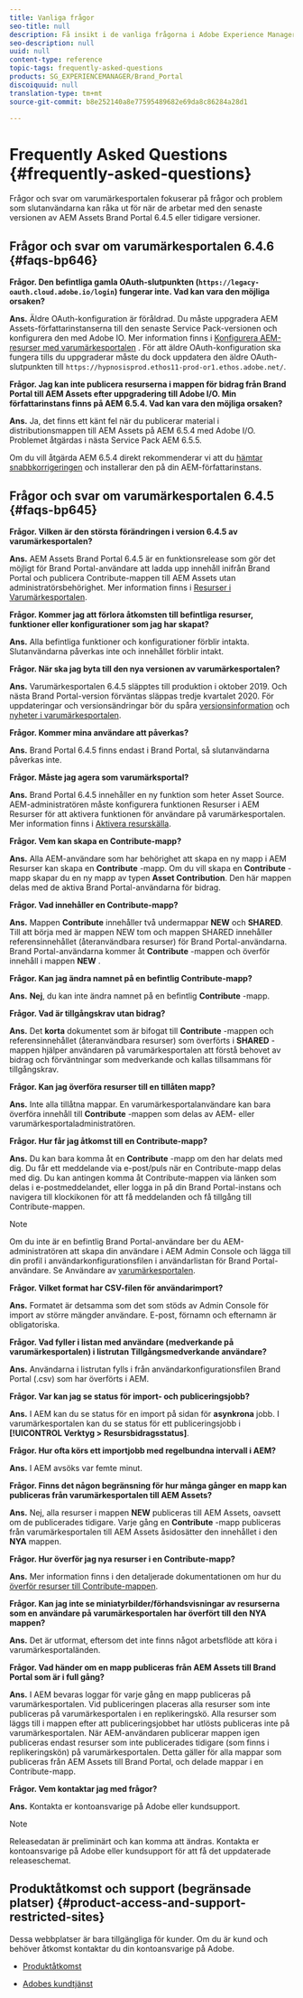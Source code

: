 ```yaml
---
title: Vanliga frågor
seo-title: null
description: Få insikt i de vanliga frågorna i Adobe Experience Manager Assets Brand Portal.
seo-description: null
uuid: null
content-type: reference
topic-tags: frequently-asked-questions
products: SG_EXPERIENCEMANAGER/Brand_Portal
discoiquuid: null
translation-type: tm+mt
source-git-commit: b8e252140a8e77595489682e69da8c86284a28d1

---
```



# Frequently Asked Questions {#frequently-asked-questions}

Frågor och svar om varumärkesportalen fokuserar på frågor och problem som slutanvändarna kan råka ut för när de arbetar med den senaste versionen av AEM Assets Brand Portal 6.4.5 eller tidigare versioner.


## Frågor och svar om varumärkesportalen 6.4.6 {#faqs-bp646}

**Frågor. Den befintliga gamla OAuth-slutpunkten (`https://legacy-oauth.cloud.adobe.io/login`) fungerar inte. Vad kan vara den möjliga orsaken?**

**Ans.** Äldre OAuth-konfiguration är föråldrad. Du måste uppgradera AEM Assets-författarinstanserna till den senaste Service Pack-versionen och konfigurera den med Adobe IO. Mer information finns i [Konfigurera AEM-resurser med varumärkesportalen](configure-aem-assets-with-brand-portal.md) . För att äldre OAuth-konfiguration ska fungera tills du uppgraderar måste du dock uppdatera den äldre OAuth-slutpunkten till `https://hypnosisprod.ethos11-prod-or1.ethos.adobe.net/`.

**Frågor. Jag kan inte publicera resurserna i mappen för bidrag från Brand Portal till AEM Assets efter uppgradering till Adobe I/O. Min författarinstans finns på AEM 6.5.4. Vad kan vara den möjliga orsaken?**

**Ans.** Ja, det finns ett känt fel när du publicerar material i distributionsmappen till AEM Assets på AEM 6.5.4 med Adobe I/O. Problemet åtgärdas i nästa Service Pack AEM 6.5.5.

Om du vill åtgärda AEM 6.5.4 direkt rekommenderar vi att du [hämtar snabbkorrigeringen](https://www.adobeaemcloud.com/content/marketplace/marketplaceProxy.html?packagePath=/content/companies/public/adobe/packages/cq650/hotfix/cq-6.5.0-hotfix-33041) och installerar den på din AEM-författarinstans.


## Frågor och svar om varumärkesportalen 6.4.5 {#faqs-bp645}

**Frågor. Vilken är den största förändringen i version 6.4.5 av varumärkesportalen?**

**Ans.** AEM Assets Brand Portal 6.4.5 är en funktionsrelease som gör det möjligt för Brand Portal-användare att ladda upp innehåll inifrån Brand Portal och publicera Contribute-mappen till AEM Assets utan administratörsbehörighet.
Mer information finns i [Resurser i Varumärkesportalen](brand-portal-asset-sourcing.md).



**Frågor. Kommer jag att förlora åtkomsten till befintliga resurser, funktioner eller konfigurationer som jag har skapat?**

**Ans.** Alla befintliga funktioner och konfigurationer förblir intakta. Slutanvändarna påverkas inte och innehållet förblir intakt.



**Frågor. När ska jag byta till den nya versionen av varumärkesportalen?**

**Ans.** Varumärkesportalen 6.4.5 släpptes till produktion i oktober 2019. Och nästa Brand Portal-version förväntas släppas tredje kvartalet 2020.
För uppdateringar och versionsändringar bör du spåra [versionsinformation](brand-portal-release-notes.md) och [nyheter i varumärkesportalen](whats-new.md).



**Frågor. Kommer mina användare att påverkas?**

**Ans.** Brand Portal 6.4.5 finns endast i Brand Portal, så slutanvändarna påverkas inte.



**Frågor. Måste jag agera som varumärksportal?**

**Ans.** Brand Portal 6.4.5 innehåller en ny funktion som heter Asset Source. AEM-administratören måste konfigurera funktionen Resurser i AEM Resurser för att aktivera funktionen för användare på varumärkesportalen. Mer information finns i [Aktivera resurskälla](brand-portal-configure-asset-sourcing.md).



**Frågor. Vem kan skapa en Contribute-mapp?**

**Ans.** Alla AEM-användare som har behörighet att skapa en ny mapp i AEM Resurser kan skapa en **Contribute** -mapp. Om du vill skapa en **Contribute** -mapp skapar du en ny mapp av typen **Asset Contribution**.
Den här mappen delas med de aktiva Brand Portal-användarna för bidrag.



**Frågor. Vad innehåller en Contribute-mapp?**

**Ans.** Mappen **Contribute** innehåller två undermappar **NEW** och **SHARED**. Till att börja med är mappen NEW tom och mappen SHARED innehåller referensinnehållet (återanvändbara resurser) för Brand Portal-användarna.
Brand Portal-användarna kommer åt **Contribute** -mappen och överför innehåll i mappen **NEW** .



**Frågor.  Kan jag ändra namnet på en befintlig Contribute-mapp?**

**Ans.** **Nej**, du kan inte ändra namnet på en befintlig **Contribute** -mapp.



**Frågor. Vad är tillgångskrav utan bidrag?**

**Ans.** Det **korta** dokumentet som är bifogat till **Contribute** -mappen och referensinnehållet (återanvändbara resurser) som överförts i **SHARED** -mappen hjälper användaren på varumärkesportalen att förstå behovet av bidrag och förväntningar som medverkande och kallas tillsammans för tillgångskrav.



**Frågor. Kan jag överföra resurser till en tillåten mapp?**

**Ans.** Inte alla tillåtna mappar. En varumärkesportalanvändare kan bara överföra innehåll till **Contribute** -mappen som delas av AEM- eller varumärkesportaladministratören.



**Frågor. Hur får jag åtkomst till en Contribute-mapp?**

**Ans.** Du kan bara komma åt en **Contribute** -mapp om den har delats med dig. Du får ett meddelande via e-post/puls när en Contribute-mapp delas med dig. Du kan antingen komma åt Contribute-mappen via länken som delas i e-postmeddelandet, eller logga in på din Brand Portal-instans och navigera till klockikonen för att få meddelanden och få tillgång till Contribute-mappen.

>[!NOTE]
>
>Om du inte är en befintlig Brand Portal-användare ber du AEM-administratören att skapa din användare i AEM Admin Console och lägga till din profil i användarkonfigurationsfilen i användarlistan för Brand Portal-användare. Se Användare av [varumärkesportalen](brand-portal-configure-asset-sourcing.md).



**Frågor. Vilket format har CSV-filen för användarimport?**

**Ans.** Formatet är detsamma som det som stöds av Admin Console för import av större mängder användare. E-post, förnamn och efternamn är obligatoriska.



**Frågor. Vad fyller i listan med användare (medverkande på varumärkesportalen) i listrutan Tillgångsmedverkande användare?**

**Ans.** Användarna i listrutan fylls i från användarkonfigurationsfilen Brand Portal (.csv) som har överförts i AEM.



**Frågor. Var kan jag se status för import- och publiceringsjobb?**

**Ans.** I AEM kan du se status för en import på sidan för **asynkrona** jobb. I varumärkesportalen kan du se status för ett publiceringsjobb i **[!UICONTROL Verktyg > Resursbidragsstatus]**.



**Frågor. Hur ofta körs ett importjobb med regelbundna intervall i AEM?**

**Ans.** I AEM avsöks var femte minut.



**Frågor. Finns det någon begränsning för hur många gånger en mapp kan publiceras från varumärkesportalen till AEM Assets?**

**Ans.** Nej, alla resurser i mappen **NEW** publiceras till AEM Assets, oavsett om de publicerades tidigare. Varje gång en **Contribute** -mapp publiceras från varumärkesportalen till AEM Assets åsidosätter den innehållet i den **NYA** mappen.



**Frågor. Hur överför jag nya resurser i en Contribute-mapp?**

**Ans.** Mer information finns i den detaljerade dokumentationen om hur du [överför resurser till Contribute-mappen](brand-portal-upload-assets-to-contribution-folder.md).



**Frågor. Kan jag inte se miniatyrbilder/förhandsvisningar av resurserna som en användare på varumärkesportalen har överfört till den NYA mappen?**

**Ans.** Det är utformat, eftersom det inte finns något arbetsflöde att köra i varumärkesportaländen.



**Frågor. Vad händer om en mapp publiceras från AEM Assets till Brand Portal som är i full gång?**

**Ans.** I AEM bevaras loggar för varje gång en mapp publiceras på varumärkesportalen. Vid publiceringen placeras alla resurser som inte publiceras på varumärkesportalen i en replikeringskö. Alla resurser som läggs till i mappen efter att publiceringsjobbet har utlösts publiceras inte på varumärkesportalen. När AEM-användaren publicerar mappen igen publiceras endast resurser som inte publicerades tidigare (som finns i replikeringskön) på varumärkesportalen.
Detta gäller för alla mappar som publiceras från AEM Assets till Brand Portal, och delade mappar i en Contribute-mapp.



**Frågor. Vem kontaktar jag med frågor?**

**Ans.** Kontakta er kontoansvarige på Adobe eller kundsupport.


>[!NOTE]
>
>Releasedatan är preliminärt och kan komma att ändras. Kontakta er kontoansvarige på Adobe eller kundsupport för att få det uppdaterade releaseschemat.




## Produktåtkomst och support (begränsade platser) {#product-access-and-support-restricted-sites}

Dessa webbplatser är bara tillgängliga för kunder. Om du är kund och behöver åtkomst kontaktar du din kontoansvarige på Adobe.

* [](https://daycare.day.com) [Produktåtkomst](https://login.marketing.adobe.com)

* [Adobes kundtjänst](https://helpx.adobe.com/contact.html)
